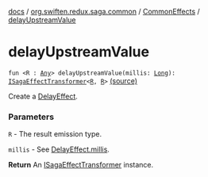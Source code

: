 [docs](../../index.md) / [org.swiften.redux.saga.common](../index.md) / [CommonEffects](index.md) / [delayUpstreamValue](./delay-upstream-value.md)

# delayUpstreamValue

`fun <R : `[`Any`](https://kotlinlang.org/api/latest/jvm/stdlib/kotlin/-any/index.html)`> delayUpstreamValue(millis: `[`Long`](https://kotlinlang.org/api/latest/jvm/stdlib/kotlin/-long/index.html)`): `[`ISagaEffectTransformer`](../-i-saga-effect-transformer.md)`<`[`R`](delay-upstream-value.md#R)`, `[`R`](delay-upstream-value.md#R)`>` [(source)](https://github.com/protoman92/KotlinRedux/tree/master/common/common-saga/src/main/kotlin/org/swiften/redux/saga/common/CommonEffects.kt#L22)

Create a [DelayEffect](../-delay-effect/index.md).

### Parameters

`R` - The result emission type.

`millis` - See [DelayEffect.millis](../-delay-effect/millis.md).

**Return**
An [ISagaEffectTransformer](../-i-saga-effect-transformer.md) instance.

